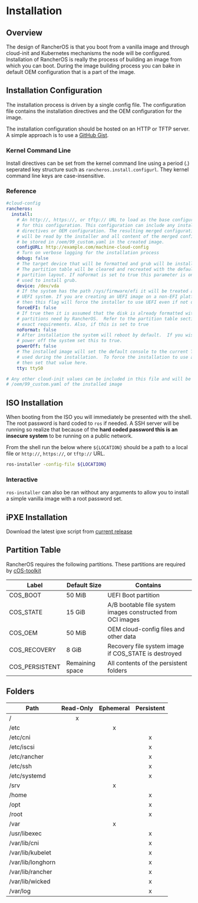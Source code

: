 # Installation

## Overview

The design of RancherOS is that you boot from a vanilla image and through cloud-init and Kubernetes mechanisms
the node will be configured. Installation of RancherOS is really the process of building an image from which
you can boot.  During the image building process you can bake in default OEM configuration that is a part of the
image.

## Installation Configuration

The installation process is driven by a single config file. The configuration file contains the installation directives and
the OEM configuration for the image.

The installation configuration should be hosted on an HTTP or TFTP server. A simple approach is to use a
[GitHub Gist](https://gist.github.com).

### Kernel Command Line

Install directives can be set from the kernel command line using a period (.) seperated key structure such as
`rancheros.install.configurl`.  They kernel command line keys are case-insensitive.

### Reference

```yaml
#cloud-config
rancheros:
  install:
    # An http://, https://, or tftp:// URL to load as the base configuration
    # for this configuration. This configuration can include any install 
    # directives or OEM configuration. The resulting merged configuration
    # will be read by the installer and all content of the merged config will
    # be stored in /oem/99_custom.yaml in the created image.
    configURL: http://example.com/machine-cloud-config
    # Turn on verbose logging for the installation process
    debug: false
    # The target device that will be formatted and grub will be install on.
    # The partition table will be cleared and recreated with the default
    # partition layout. If noFormat is set to true this parameter is only
    # used to install grub.
    device: /dev/vda
    # If the system has the path /sys/firmware/efi it will be treated as a
    # UEFI system. If you are creating an UEFI image on a non-EFI platform
    # then this flag will force the installer to use UEFI even if not detected.
    forceEFI: false
    # If true then it is assumed that the disk is already formatted with the standard
    # partitions need by RancherOS.  Refer to the partition table section below for the
    # exact requirements. Also, if this is set to true 
    noFormat: false
    # After installation the system will reboot by default.  If you wish to instead
    # power off the system set this to true.
    powerOff: false
    # The installed image will set the default console to the current TTY value
    # used during the installation.  To force the installation to use a different TTY
    # then set that value here.
    tty: ttyS0

# Any other cloud-init values can be included in this file and will be stored in
# /oem/99_custom.yaml of the installed image
```

## ISO Installation

When booting from the ISO you will immediately be presented with the shell. The root password is hard coded to `ros`
if needed. A SSH server will be running so realize that because of the __hard coded password this is an insecure
system__ to be running on a public network.

From the shell run the below where `${LOCATION}` should be a path to a local file or `http://`, `https://`, or
`tftp://` URL.

```bash
ros-installer -config-file ${LOCATION}
```

### Interactive

`ros-installer` can also be ran without any arguments to allow you to install a simple vanilla image with a
root password set.

## iPXE Installation

Download the latest ipxe script from [current release](https://github.com/rancher/os2/releases/latest)

## Partition Table

RancherOS requires the following partitions.  These partitions are required by [cOS-toolkit](https://rancher-sandbox.github.io/cos-toolkit-docs/docs)

| Label          | Default Size    | Contains                                                    |
| ---------------|-----------------|------------------------------------------------------------ |
| COS_BOOT       |          50 MiB | UEFI Boot partition                                         |
| COS_STATE      |          15 GiB | A/B bootable file system images constructed from OCI images |
| COS_OEM        |          50 MiB | OEM cloud-config files and other data                       |
| COS_RECOVERY   |           8 GiB | Recovery file system image if COS_STATE is destroyed        |
| COS_PERSISTENT | Remaining space | All contents of the persistent folders                      |

## Folders

| Path              | Read-Only | Ephemeral | Persistent |
| ------------------|:---------:|:---------:|:----------:|
| /                 | x         |           |            |
| /etc              |           | x         |            |
| /etc/cni          |           |           | x          |
| /etc/iscsi        |           |           | x          |
| /etc/rancher      |           |           | x          |
| /etc/ssh          |           |           | x          |
| /etc/systemd      |           |           | x          |
| /srv              |           | x         |            |
| /home             |           |           | x          |
| /opt              |           |           | x          |
| /root             |           |           | x          |
| /var              |           | x         |            |
| /usr/libexec      |           |           | x          |
| /var/lib/cni      |           |           | x          |
| /var/lib/kubelet  |           |           | x          |
| /var/lib/longhorn |           |           | x          |
| /var/lib/rancher  |           |           | x          |
| /var/lib/wicked   |           |           | x          |
| /var/log          |           |           | x          |
